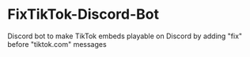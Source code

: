 # FixTikTok-Discord-Bot
Discord bot to make TikTok embeds playable on Discord by adding "fix" before "tiktok.com" messages
